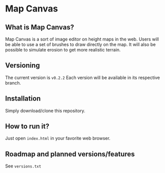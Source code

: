 # Map Canvas

## What is Map Canvas?
Map Canvas is a sort of image editor on height maps in the web. Users will be able to use
a set of brushes to draw directly on the map. It will also be possible to simulate erosion
to get more realistic terrain.

## Versioning
The current version is ```v0.2.2``` Each version will be available in its respective branch.

## Installation
Simply download/clone this repository.

## How to run it?
Just open ```index.html``` in your favorite web browser.

## Roadmap and planned versions/features
See ```versions.txt```
